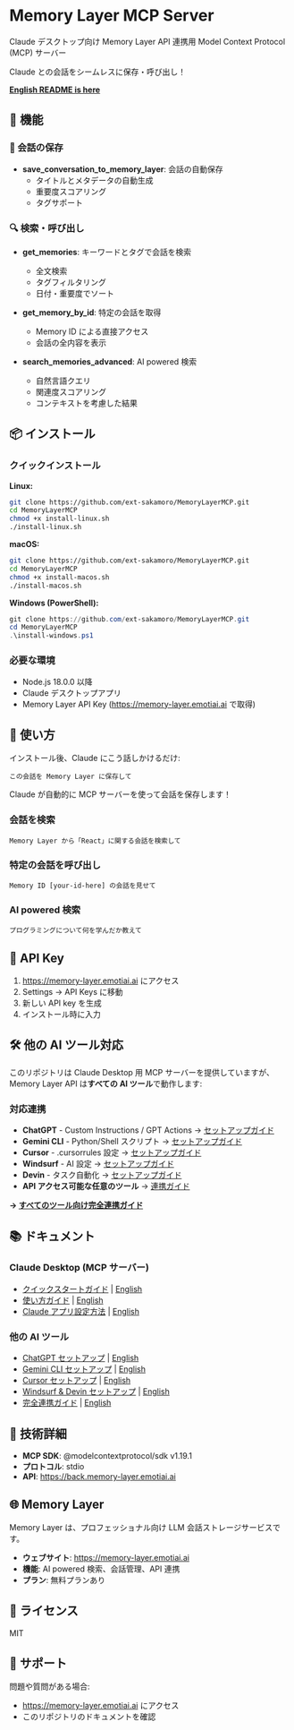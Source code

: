 # Memory Layer MCP Server

Claude デスクトップ向け Memory Layer API 連携用 Model Context Protocol (MCP) サーバー

Claude との会話をシームレスに保存・呼び出し！

**[English README is here](README.md)**

## 🚀 機能

### 💾 会話の保存
- **save_conversation_to_memory_layer**: 会話の自動保存
  - タイトルとメタデータの自動生成
  - 重要度スコアリング
  - タグサポート

### 🔍 検索・呼び出し
- **get_memories**: キーワードとタグで会話を検索
  - 全文検索
  - タグフィルタリング
  - 日付・重要度でソート

- **get_memory_by_id**: 特定の会話を取得
  - Memory ID による直接アクセス
  - 会話の全内容を表示

- **search_memories_advanced**: AI powered 検索
  - 自然言語クエリ
  - 関連度スコアリング
  - コンテキストを考慮した結果

## 📦 インストール

### クイックインストール

**Linux:**
```bash
git clone https://github.com/ext-sakamoro/MemoryLayerMCP.git
cd MemoryLayerMCP
chmod +x install-linux.sh
./install-linux.sh
```

**macOS:**
```bash
git clone https://github.com/ext-sakamoro/MemoryLayerMCP.git
cd MemoryLayerMCP
chmod +x install-macos.sh
./install-macos.sh
```

**Windows (PowerShell):**
```powershell
git clone https://github.com/ext-sakamoro/MemoryLayerMCP.git
cd MemoryLayerMCP
.\install-windows.ps1
```

### 必要な環境

- Node.js 18.0.0 以降
- Claude デスクトップアプリ
- Memory Layer API Key (https://memory-layer.emotiai.ai で取得)

## 📝 使い方

インストール後、Claude にこう話しかけるだけ:

```
この会話を Memory Layer に保存して
```

Claude が自動的に MCP サーバーを使って会話を保存します！

### 会話を検索

```
Memory Layer から「React」に関する会話を検索して
```

### 特定の会話を呼び出し

```
Memory ID [your-id-here] の会話を見せて
```

### AI powered 検索

```
プログラミングについて何を学んだか教えて
```

## 🔑 API Key

1. https://memory-layer.emotiai.ai にアクセス
2. Settings → API Keys に移動
3. 新しい API key を生成
4. インストール時に入力

## 🛠️ 他の AI ツール対応

このリポジトリは Claude Desktop 用 MCP サーバーを提供していますが、Memory Layer API は**すべての AI ツール**で動作します:

### 対応連携

- **ChatGPT** - Custom Instructions / GPT Actions → [セットアップガイド](CHATGPT_SETUP.ja.md)
- **Gemini CLI** - Python/Shell スクリプト → [セットアップガイド](GEMINI_CLI_SETUP.ja.md)
- **Cursor** - .cursorrules 設定 → [セットアップガイド](CURSOR_SETUP.ja.md)
- **Windsurf** - AI 設定 → [セットアップガイド](AI_TOOLS_SETUP.ja.md)
- **Devin** - タスク自動化 → [セットアップガイド](AI_TOOLS_SETUP.ja.md)
- **API アクセス可能な任意のツール** → [連携ガイド](INTEGRATIONS.ja.md)

**→ [すべてのツール向け完全連携ガイド](INTEGRATIONS.ja.md)**

## 📚 ドキュメント

### Claude Desktop (MCP サーバー)
- [クイックスタートガイド](QUICK_START.ja.md) | [English](QUICK_START.md)
- [使い方ガイド](USAGE_GUIDE.ja.md) | [English](USAGE_GUIDE.md)
- [Claude アプリ設定方法](CLAUDE_APP_SETUP.ja.md) | [English](CLAUDE_APP_SETUP.md)

### 他の AI ツール
- [ChatGPT セットアップ](CHATGPT_SETUP.ja.md) | [English](CHATGPT_SETUP.md)
- [Gemini CLI セットアップ](GEMINI_CLI_SETUP.ja.md) | [English](GEMINI_CLI_SETUP.md)
- [Cursor セットアップ](CURSOR_SETUP.ja.md) | [English](CURSOR_SETUP.md)
- [Windsurf & Devin セットアップ](AI_TOOLS_SETUP.ja.md) | [English](AI_TOOLS_SETUP.md)
- [完全連携ガイド](INTEGRATIONS.ja.md) | [English](INTEGRATIONS.md)

## 🔧 技術詳細

- **MCP SDK**: @modelcontextprotocol/sdk v1.19.1
- **プロトコル**: stdio
- **API**: https://back.memory-layer.emotiai.ai

## 🌐 Memory Layer

Memory Layer は、プロフェッショナル向け LLM 会話ストレージサービスです。

- **ウェブサイト**: https://memory-layer.emotiai.ai
- **機能**: AI powered 検索、会話管理、API 連携
- **プラン**: 無料プランあり

## 📄 ライセンス

MIT

## 🤝 サポート

問題や質問がある場合:
- https://memory-layer.emotiai.ai にアクセス
- このリポジトリのドキュメントを確認

